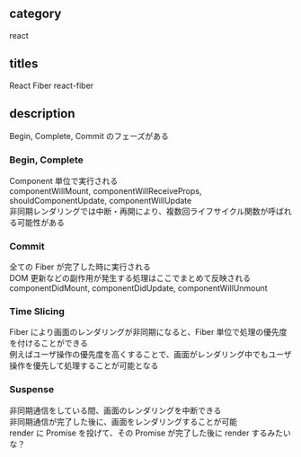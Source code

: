 ## category

react

## titles

React Fiber
react-fiber

## description

Begin, Complete, Commit のフェーズがある

### Begin, Complete

Component 単位で実行される  
componentWillMount, componentWillReceiveProps, shouldComponentUpdate, componentWillUpdate  
非同期レンダリングでは中断・再開により、複数回ライフサイクル関数が呼ばれる可能性がある

### Commit

全ての Fiber が完了した時に実行される  
DOM 更新などの副作用が発生する処理はここでまとめて反映される  
componentDidMount, componentDidUpdate, componentWillUnmount

### Time Slicing

Fiber により画面のレンダリングが非同期になると、Fiber 単位で処理の優先度を付けることができる  
例えばユーザ操作の優先度を高くすることで、画面がレンダリング中でもユーザ操作を優先して処理することが可能となる

### Suspense

非同期通信をしている間、画面のレンダリングを中断できる  
非同期通信が完了した後に、画面をレンダリングすることが可能  
render に Promise を投げて、その Promise が完了した後に render するみたいな？
